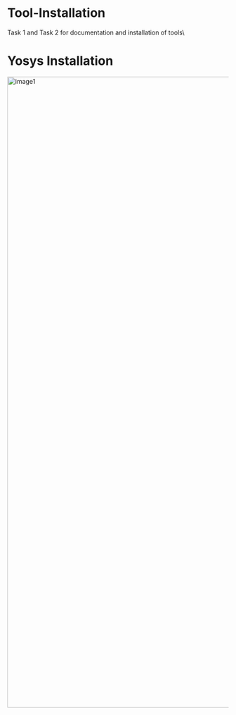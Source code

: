 # Tool-Installation
Task 1 and Task 2 for documentation and installation of tools\
# Yosys Installation
<img width="1748" height="1433" alt="image1" src="https://github.com/user-attachments/assets/3d722bf9-19e0-442d-943f-f2df45cc9829" />
